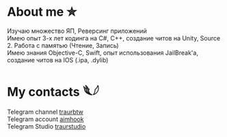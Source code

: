 
# About me ✮
Изучаю множество ЯП, Реверсинг приложений  
Имею опыт 3-х лет кодинга на C#, C++, создание читов на Unity, Source 2. Работа с памятью (Чтение, Запись)  
Имею знания Objective-C, Swift, опыт использования JailBreak'а, создание читов на IOS (.ipa, .dylib)



# My contacts 𓆰𓆪
Telegram channel
[traurbtw](https://t.me/traurbtw)  
Telegram account
[aimhook](https://t.me/aimhook)  
Telegram Studio
[traurstudio](https://t.me/traurstudio)
